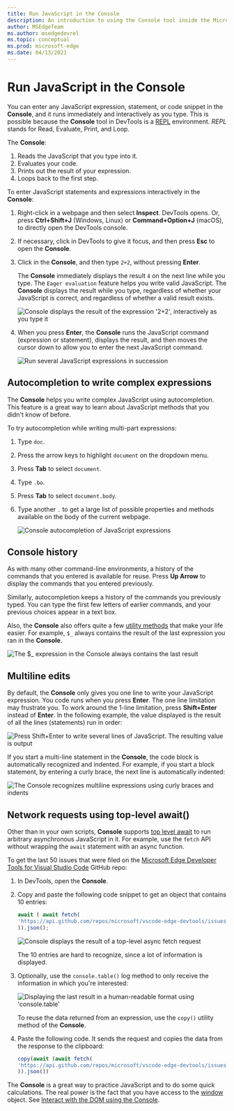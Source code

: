 ```yaml
---
title: Run JavaScript in the Console
description: An introduction to using the Console tool inside the Microsoft Edge Developer Tools as a JavaScript environment.
author: MSEdgeTeam
ms.author: msedgedevrel
ms.topic: conceptual
ms.prod: microsoft-edge
ms.date: 04/13/2021
---
```

# Run JavaScript in the Console

You can enter any JavaScript expression, statement, or code snippet in the **Console**, and it runs immediately and interactively as you type.  This is possible because the **Console** tool in DevTools is a [REPL](https://en.wikipedia.org/wiki/Read%E2%80%93eval%E2%80%93print_loop) environment.  _REPL_ stands for Read, Evaluate, Print, and Loop.

The **Console**:
1. Reads the JavaScript that you type into it.
1. Evaluates your code.
1. Prints out the result of your expression.
1. Loops back to the first step.


To enter JavaScript statements and expressions interactively in the **Console**:

1. Right-click in a webpage and then select **Inspect**.  DevTools opens.  Or, press **Ctrl+Shift+J** \(Windows, Linux\) or **Command+Option+J** \(macOS\), to directly open the DevTools console.

1. If necessary, click in DevTools to give it focus, and then press **Esc** to open the **Console**.

1. Click in the **Console**, and then type `2+2`, without pressing **Enter**.

   The **Console** immediately displays the result `4` on the next line while you type.  The `Eager evaluation` feature helps you write valid JavaScript.  The **Console** displays the result while you type, regardless of whether your JavaScript is correct, and regardless of whether a valid result exists.

   ![Console displays the result of the expression '2+2', interactively as you type it](./console-javascript-images/console-javascript-eager-evaluation.png)

1. When you press **Enter**, the **Console** runs the JavaScript command (expression or statement), displays the result, and then moves the cursor down to allow you to enter the next JavaScript command.

   ![Run several JavaScript expressions in succession](./console-javascript-images/console-javascript-several-expressions.png)


<!-- ====================================================================== -->
## Autocompletion to write complex expressions

The **Console** helps you write complex JavaScript using autocompletion.  This feature is a great way to learn about JavaScript methods that you didn't know of before.

To try autocompletion while writing multi-part expressions:

1. Type `doc`.

1. Press the arrow keys to highlight `document` on the dropdown menu.

1. Press **Tab** to select `document`.

1. Type `.bo`.

1. Press **Tab** to select `document.body`.

1. Type another `.` to get a large list of possible properties and methods available on the body of the current webpage.

   ![Console autocompletion of JavaScript expressions](./console-javascript-images/console-javascript-autocomplete.png)


<!-- ====================================================================== -->
## Console history

As with many other command-line environments, a history of the commands that you entered is available for reuse.  Press **Up Arrow** to display the commands that you entered previously.  

Similarly, autocompletion keeps a history of the commands you previously typed.  You can type the first few letters of earlier commands, and your previous choices appear in a text box.

Also, the **Console** also offers quite a few [utility methods](utilities.md) that make your life easier.  For example, `$_` always contains the result of the last expression you ran in the **Console**.

![The $_ expression in the Console always contains the last result](./console-javascript-images/console-javascript-console-history.png)


<!-- ====================================================================== -->
## Multiline edits

By default, the **Console** only gives you one line to write your JavaScript expression.  You code runs when you press **Enter**. The one line limitation may frustrate you.  To work around the 1-line limitation, press **Shift+Enter** instead of **Enter**.  In the following example, the value displayed is the result of all the lines (statements) run in order:

![Press Shift+Enter to write several lines of JavaScript.  The resulting value is output](./console-javascript-images/console-javascript-multiline.png)

If you start a multi-line statement in the **Console**, the code block is automatically recognized and indented.  For example, if you start a block statement, by entering a curly brace, the next line is automatically indented:

![The Console recognizes multiline expressions using curly braces and indents](./console-javascript-images/console-javascript-automatic-lineindent.png)


<!-- ====================================================================== -->
## Network requests using top-level await()

Other than in your own scripts, **Console** supports [top level await](https://github.com/tc39/proposal-top-level-await) to run arbitrary asynchronous JavaScript in it.  For example, use the `fetch` API without wrapping the `await` statement with an async function.

To get the last 50 issues that were filed on the [Microsoft Edge Developer Tools for Visual Studio Code](https://github.com/microsoft/vscode-edge-devtools) GitHub repo:

1. In DevTools, open the **Console**.

1. Copy and paste the following code snippet to get an object that contains 10 entries:

   ```javascript
   await ( await fetch(
   'https://api.github.com/repos/microsoft/vscode-edge-devtools/issues?state=all&per_page=50&page=1'
   )).json();
   ```

   ![Console displays the result of a top-level async fetch request](./console-javascript-images/console-javascript-top-level-await.png)

   The 10 entries are hard to recognize, since a lot of information is displayed.

1. Optionally, use the `console.table()` log method to only receive the information in which you're interested:

   ![Displaying the last result in a human-readable format using 'console.table'](./console-javascript-images/console-javascript-filtered-with-table.png)

   To reuse the data returned from an expression, use the `copy()` utility method of the **Console**.

   <!-- todo: test: -->

1. Paste the following code.  It sends the request and copies the data from the response to the clipboard:

   ```javascript
   copy(await (await fetch(
   'https://api.github.com/repos/microsoft/vscode-edge-devtools/issues?state=all&per_page=50&page=1'
   )).json())
   ```
   
The **Console** is a great way to practice JavaScript and to do some quick calculations.  The real power is the fact that you have access to the [window](https://developer.mozilla.org/docs/Web/API/Window) object.  See [Interact with the DOM using the Console](console-dom-interaction.md).
